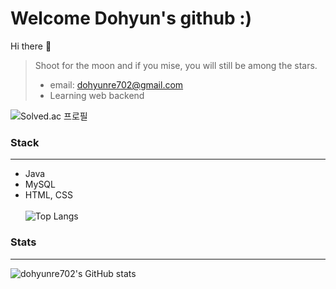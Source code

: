 # Welcome Dohyun's github :)
Hi there 👋 
> Shoot for the moon and if you mise, you will still be among the stars.
> - email: dohyunre702@gmail.com
> - Learning web backend

![Solved.ac
프로필](http://mazassumnida.wtf/api/mini/generate_badge?boj=judis702)

### Stack
---
- Java
- MySQL
- HTML, CSS
<br><br>
![Top Langs](https://github-readme-stats.vercel.app/api/top-langs/?username=dohyunre702&layout=compact)


### Stats
---
![dohyunre702's GitHub stats](https://github-readme-stats.vercel.app/api?username=dohyunre702&show_icons=true&theme=aura_dark)




<!--
**dohyunre702/dohyunre702** is a ✨ _special_ ✨ repository because its `README.md` (this file) appears on your GitHub profile.

Here are some ideas to get you started:

- 🔭 I’m currently working on ...
- 🌱 I’m currently learning ...
- 👯 I’m looking to collaborate on ...
- 🤔 I’m looking for help with ...
- 💬 Ask me about ...
- 📫 How to reach me: ...
- 😄 Pronouns: ...
- ⚡ Fun fact: ...
-->
